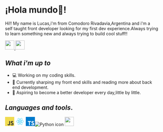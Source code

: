 # ¡Hola mundo👋!

Hi!! My name is Lucas,i'm from Comodoro Rivadavia,Argentina and i'm a self taught front developer looking for my first dev experience.Always trying to learn something new and always trying to build cool stuff!!

<a href="https://www.linkedin.com/in/lucasandres-videla/"> <img src="https://img.icons8.com/color/48/000000/linkedin.png" width="30" height="30"> </a>
<a href="https://www.instagram.com/lucasvidela__"> <img src="https://img.icons8.com/fluency/48/000000/instagram-new.png" width="30" height="30"> </a>


## _What i'm up to_

- 💻 Working on my coding skills.
- 🌱 Currently sharping my front end skills and reading more about back end development.
- 🙌 Aspiring to become a better developer every day,little by little.

## _Languages and tools_.

<img src="https://raw.githubusercontent.com/github/explore/80688e429a7d4ef2fca1e82350fe8e3517d3494d/topics/javascript/javascript.png" alt="Javascript icon" width="30" height="30"> <img src="https://raw.githubusercontent.com/github/explore/80688e429a7d4ef2fca1e82350fe8e3517d3494d/topics/react/react.png" alt="React icon" width="30" height="30">  <img src="https://raw.githubusercontent.com/github/explore/80688e429a7d4ef2fca1e82350fe8e3517d3494d/topics/typescript/typescript.png" alt="Typescript icon" width="30" height="30"><img src="https://img.icons8.com/color/48/000000/python--v1.png" alt="Python icon" width="30" height="30"> <img src="https://img.icons8.com/external-tal-revivo-color-tal-revivo/24/000000/external-angular-a-typescript-based-open-source-web-application-framework-logo-color-tal-revivo.png" height="30" width="30"/>



